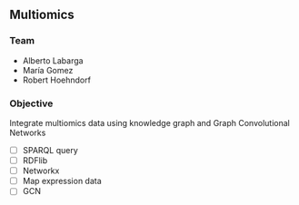 ## Multiomics

### Team
- Alberto Labarga
- María Gomez
- Robert Hoehndorf
  
### Objective

Integrate multiomics data using knowledge graph and Graph Convolutional Networks
- [ ] SPARQL query
- [ ] RDFlib
- [ ] Networkx
- [ ] Map expression data
- [ ] GCN
